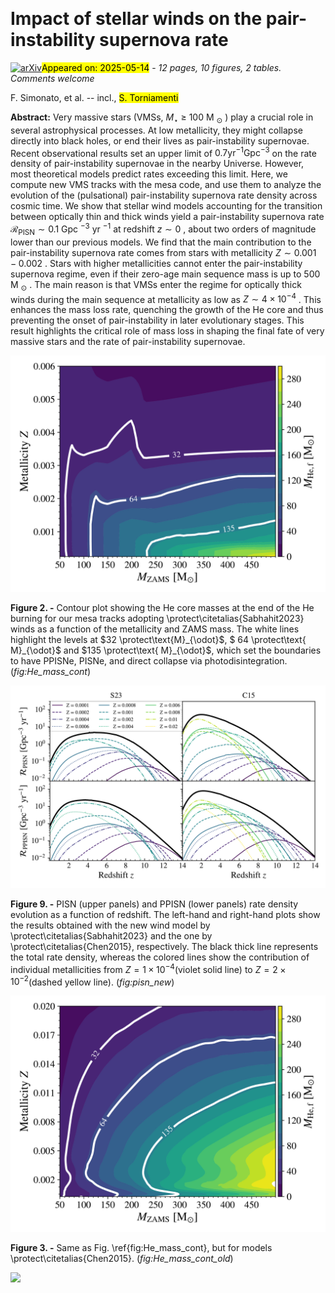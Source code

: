 <div class="macros" style="visibility:hidden;">
$\newcommand{\ensuremath}{}$
$\newcommand{\xspace}{}$
$\newcommand{\object}[1]{\texttt{#1}}$
$\newcommand{\farcs}{{.}''}$
$\newcommand{\farcm}{{.}'}$
$\newcommand{\arcsec}{''}$
$\newcommand{\arcmin}{'}$
$\newcommand{\ion}[2]{#1#2}$
$\newcommand{\textsc}[1]{\textrm{#1}}$
$\newcommand{\hl}[1]{\textrm{#1}}$
$\newcommand{\footnote}[1]{}$
$\newcommand{\ST}[1]{\textcolor{steelblue!100}{#1_{\mathrm{ST}}}}$</div>



<div id="title">

# Impact of stellar winds on the pair-instability supernova rate

</div>
<div id="comments">

[![arXiv](https://img.shields.io/badge/arXiv-2505.07959-b31b1b.svg)](https://arxiv.org/abs/2505.07959)<mark>Appeared on: 2025-05-14</mark> -  _12 pages, 10 figures, 2 tables. Comments welcome_

</div>
<div id="authors">

F. Simonato, et al. -- incl., <mark>S. Torniamenti</mark>

</div>
<div id="abstract">

**Abstract:** Very massive stars (VMSs, $M_{\star}$ $\geq$ 100 M $_{\odot}$ ) play a crucial role in several astrophysical processes. At low metallicity, they might   collapse directly into black holes, or end their lives as pair-instability supernovae.      Recent observational results set an upper limit of $0.7  \mathrm{ yr}^{-1}   \mathrm{ Gpc}^{-3}$ on the  rate density of pair-instability supernovae in the nearby Universe. However, most theoretical models predict rates  exceeding this limit.      Here, we compute new VMS tracks with the mesa code, and use them to analyze the evolution of the (pulsational) pair-instability supernova rate density across cosmic time.   We show that stellar wind models accounting for the transition between optically thin and  thick winds  yield a pair-instability supernova rate $\mathcal{R}_{\mathrm{PISN}}\sim 0.1$ Gpc $^{-3}$ yr $^{-1}$ at redshift $z\sim 0$ , about two orders of magnitude lower than our previous models. We find that the main contribution to the pair-instability supernova rate comes from stars with metallicity $Z\sim 0.001-0.002$ . Stars with higher metallicities cannot enter the pair-instability supernova regime, even if their zero-age main sequence mass is up to 500 M $_\odot$ . The main reason is that VMSs enter the regime for optically thick winds during the main sequence at metallicity as low as $Z\sim{4}\times 10^{-4}$ . This enhances the mass loss rate, quenching the growth of the He core and thus preventing the onset of pair-instability in later evolutionary stages.   This result highlights the critical role of mass loss  in shaping the final fate of very massive stars and the rate of pair-instability supernovae.

</div>

<div id="div_fig1">

<img src="tmp_2505.07959/./Figure/contour_sv_pc.png" alt="Fig2" width="100%"/>

**Figure 2. -** Contour plot showing the He core masses at the end of the He burning for our mesa tracks adopting \protect\citetalias{Sabhahit2023} winds  as a function of the metallicity and ZAMS mass. The white lines highlight the levels at $32 \protect\text{M}_{\odot}$, $ 64 \protect\text{ M}_{\odot}$ and $135 \protect\text{ M}_{\odot}$, which set the boundaries to have PPISNe, PISNe, and direct collapse via photodisintegration. (*fig:He_mass_cont*)

</div>
<div id="div_fig2">

<img src="tmp_2505.07959/./Figure/pisn_rate_density_new_2.png" alt="Fig9" width="100%"/>

**Figure 9. -** PISN (upper panels) and PPISN (lower panels) rate density evolution as a function of redshift.
    The left-hand and right-hand plots show the results obtained with the new wind model by \protect\citetalias{Sabhahit2023}  and the one by \protect\citetalias{Chen2015}, respectively. The black thick line represents the total rate density, whereas the colored lines show the contribution of individual metallicities from $Z = 1 \times 10^{-4}$(violet solid line) to $Z = 2 \times 10^{-2}$(dashed yellow line). (*fig:pisn_new*)

</div>
<div id="div_fig3">

<img src="tmp_2505.07959/./Figure/contour_sv_pc_old.png" alt="Fig3" width="100%"/>

**Figure 3. -** Same as Fig. \ref{fig:He_mass_cont}, but for models  \protect\citetalias{Chen2015}. (*fig:He_mass_cont_old*)

</div><div id="qrcode"><img src=https://api.qrserver.com/v1/create-qr-code/?size=100x100&data="https://arxiv.org/abs/2505.07959"></div>